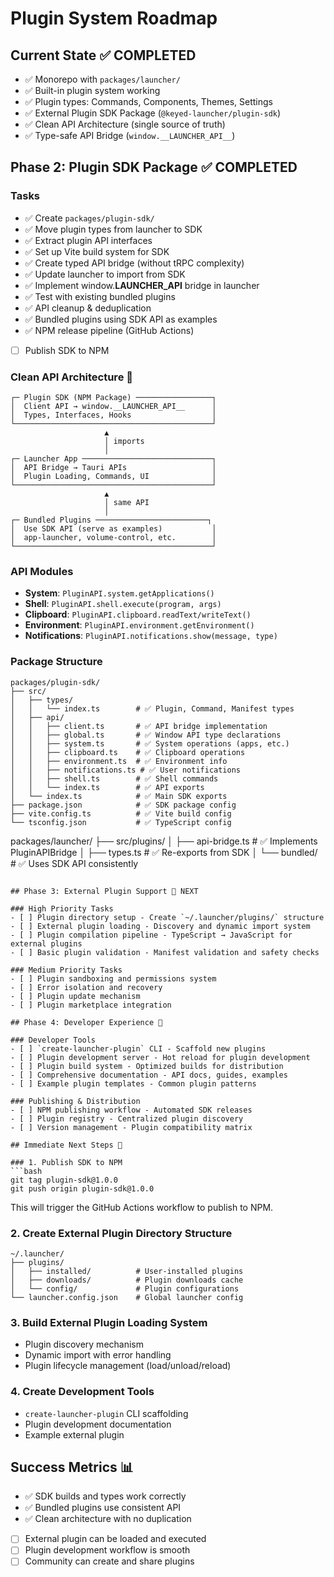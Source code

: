 # Plugin System Roadmap

## Current State ✅ COMPLETED
- ✅ Monorepo with `packages/launcher/`
- ✅ Built-in plugin system working
- ✅ Plugin types: Commands, Components, Themes, Settings
- ✅ External Plugin SDK Package (`@keyed-launcher/plugin-sdk`)
- ✅ Clean API Architecture (single source of truth)
- ✅ Type-safe API Bridge (`window.__LAUNCHER_API__`)

## Phase 2: Plugin SDK Package ✅ COMPLETED

### Tasks
- ✅ Create `packages/plugin-sdk/`
- ✅ Move plugin types from launcher to SDK
- ✅ Extract plugin API interfaces 
- ✅ Set up Vite build system for SDK
- ✅ Create typed API bridge (without tRPC complexity)
- ✅ Update launcher to import from SDK
- ✅ Implement window.__LAUNCHER_API__ bridge in launcher
- ✅ Test with existing bundled plugins
- ✅ API cleanup & deduplication
- ✅ Bundled plugins using SDK API as examples
- ✅ NPM release pipeline (GitHub Actions)
- [ ] Publish SDK to NPM

### Clean API Architecture 🎯
```
┌─ Plugin SDK (NPM Package) ─────────────────┐
│  Client API → window.__LAUNCHER_API__      │
│  Types, Interfaces, Hooks                  │
└────────────────────────────────────────────┘
                     ▲
                     │ imports
                     │
┌─ Launcher App ─────────────────────────────┐
│  API Bridge → Tauri APIs                   │  
│  Plugin Loading, Commands, UI              │
└────────────────────────────────────────────┘
                     ▲
                     │ same API
                     │
┌─ Bundled Plugins ─────────────────────────┐
│  Use SDK API (serve as examples)           │
│  app-launcher, volume-control, etc.        │
└────────────────────────────────────────────┘
```

### API Modules
- **System**: `PluginAPI.system.getApplications()`
- **Shell**: `PluginAPI.shell.execute(program, args)`  
- **Clipboard**: `PluginAPI.clipboard.readText/writeText()`
- **Environment**: `PluginAPI.environment.getEnvironment()`
- **Notifications**: `PluginAPI.notifications.show(message, type)`
### Package Structure
```
packages/plugin-sdk/
├── src/
│   ├── types/
│   │   └── index.ts        # ✅ Plugin, Command, Manifest types
│   ├── api/
│   │   ├── client.ts       # ✅ API bridge implementation  
│   │   ├── global.ts       # ✅ Window API type declarations
│   │   ├── system.ts       # ✅ System operations (apps, etc.)
│   │   ├── clipboard.ts    # ✅ Clipboard operations
│   │   ├── environment.ts  # ✅ Environment info
│   │   ├── notifications.ts # ✅ User notifications
│   │   ├── shell.ts        # ✅ Shell commands
│   │   └── index.ts        # ✅ API exports
│   └── index.ts            # ✅ Main SDK exports
├── package.json            # ✅ SDK package config
├── vite.config.ts          # ✅ Vite build config
└── tsconfig.json           # ✅ TypeScript config
```

packages/launcher/
├── src/plugins/
│   ├── api-bridge.ts       # ✅ Implements PluginAPIBridge
│   ├── types.ts            # ✅ Re-exports from SDK
│   └── bundled/            # ✅ Uses SDK API consistently
```

## Phase 3: External Plugin Support 🎯 NEXT

### High Priority Tasks
- [ ] Plugin directory setup - Create `~/.launcher/plugins/` structure
- [ ] External plugin loading - Discovery and dynamic import system
- [ ] Plugin compilation pipeline - TypeScript → JavaScript for external plugins
- [ ] Basic plugin validation - Manifest validation and safety checks

### Medium Priority Tasks  
- [ ] Plugin sandboxing and permissions system
- [ ] Error isolation and recovery
- [ ] Plugin update mechanism
- [ ] Plugin marketplace integration

## Phase 4: Developer Experience 🚀

### Developer Tools
- [ ] `create-launcher-plugin` CLI - Scaffold new plugins
- [ ] Plugin development server - Hot reload for plugin development
- [ ] Plugin build system - Optimized builds for distribution
- [ ] Comprehensive documentation - API docs, guides, examples
- [ ] Example plugin templates - Common plugin patterns

### Publishing & Distribution
- [ ] NPM publishing workflow - Automated SDK releases
- [ ] Plugin registry - Centralized plugin discovery
- [ ] Version management - Plugin compatibility matrix

## Immediate Next Steps 🎯

### 1. Publish SDK to NPM
```bash
git tag plugin-sdk@1.0.0
git push origin plugin-sdk@1.0.0
```
This will trigger the GitHub Actions workflow to publish to NPM.

### 2. Create External Plugin Directory Structure
```
~/.launcher/
├── plugins/
│   ├── installed/          # User-installed plugins
│   ├── downloads/          # Plugin downloads cache
│   └── config/             # Plugin configurations
└── launcher.config.json    # Global launcher config
```

### 3. Build External Plugin Loading System
- Plugin discovery mechanism
- Dynamic import with error handling  
- Plugin lifecycle management (load/unload/reload)

### 4. Create Development Tools
- `create-launcher-plugin` CLI scaffolding
- Plugin development documentation
- Example external plugin

## Success Metrics 📊
- ✅ SDK builds and types work correctly
- ✅ Bundled plugins use consistent API
- ✅ Clean architecture with no duplication
- [ ] External plugin can be loaded and executed
- [ ] Plugin development workflow is smooth
- [ ] Community can create and share plugins
